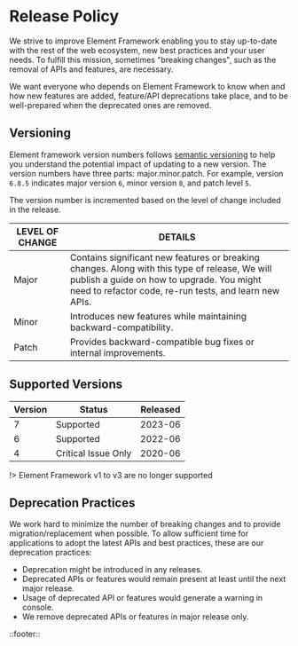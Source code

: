 <!--
type: page
title: Release Policy
location: ./start/release-policy
layout: default
-->

# Release Policy

We strive to improve Element Framework enabling you to stay up-to-date with the rest of the web ecosystem, new best practices and your user needs. To fulfill this mission, sometimes "breaking changes", such as the removal of APIs and features, are necessary.

We want everyone who depends on Element Framework to know when and how new features are added, feature/API deprecations take place, and to be well-prepared when the deprecated ones are removed.

## Versioning

Element framework version numbers follows [semantic versioning](https://semver.org/) to help you understand the potential impact of updating to a new version. The version numbers have three parts: major.minor.patch. For example, version `6.8.5` indicates major version `6`, minor version `8`, and patch level `5`.

The version number is incremented based on the level of change included in the release.

LEVEL OF CHANGE|DETAILS
--|--
Major|Contains significant new features or breaking changes. Along with this type of release, We will publish a guide on how to upgrade. You might need to refactor code, re-run tests, and learn new APIs.
Minor|Introduces new features while maintaining backward-compatibility.
Patch|Provides backward-compatible bug fixes or internal improvements.

## Supported Versions

Version|Status|Released
--|--|--
7|Supported|2023-06
6|Supported|2022-06
4|Critical Issue Only|2020-06

!> Element Framework v1 to v3 are no longer supported

## Deprecation Practices

We work hard to minimize the number of breaking changes and to provide migration/replacement when possible. To allow sufficient time for applications to adopt the latest APIs and best practices, these are our deprecation practices:

* Deprecation might be introduced in any releases.
* Deprecated APIs or features would remain present at least until the next major release.
* Usage of deprecated API or features would generate a warning in console.
* We remove deprecated APIs or features in major release only.

::footer::
